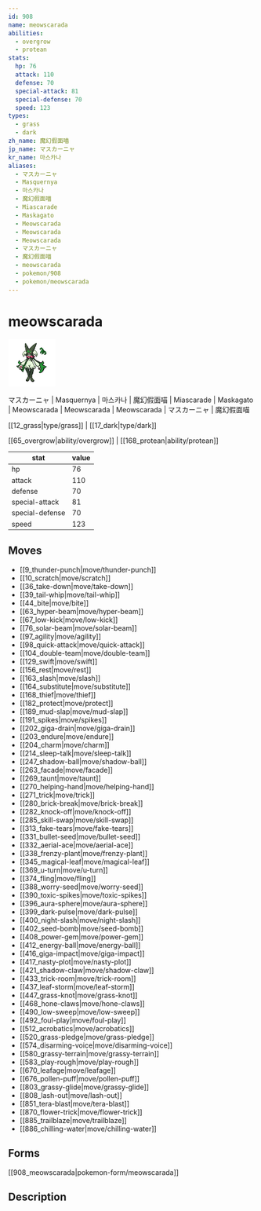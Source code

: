 ```yaml
---
id: 908
name: meowscarada
abilities:
  - overgrow
  - protean
stats:
  hp: 76
  attack: 110
  defense: 70
  special-attack: 81
  special-defense: 70
  speed: 123
types:
  - grass
  - dark
zh_name: 魔幻假面喵
jp_name: マスカーニャ
kr_name: 마스카나
aliases:
  - マスカーニャ
  - Masquernya
  - 마스카나
  - 魔幻假面喵
  - Miascarade
  - Maskagato
  - Meowscarada
  - Meowscarada
  - Meowscarada
  - マスカーニャ
  - 魔幻假面喵
  - meowscarada
  - pokemon/908
  - pokemon/meowscarada
---
```

# meowscarada

![](https://raw.githubusercontent.com/PokeAPI/sprites/master/sprites/pokemon/908.png)

マスカーニャ | Masquernya | 마스카나 | 魔幻假面喵 | Miascarade | Maskagato | Meowscarada | Meowscarada | Meowscarada | マスカーニャ | 魔幻假面喵

[[12_grass|type/grass]] | [[17_dark|type/dark]]

[[65_overgrow|ability/overgrow]] | [[168_protean|ability/protean]]

|stat|value|
|---|---|
|hp|76|
|attack|110|
|defense|70|
|special-attack|81|
|special-defense|70|
|speed|123|


## Moves

- [[9_thunder-punch|move/thunder-punch]]
- [[10_scratch|move/scratch]]
- [[36_take-down|move/take-down]]
- [[39_tail-whip|move/tail-whip]]
- [[44_bite|move/bite]]
- [[63_hyper-beam|move/hyper-beam]]
- [[67_low-kick|move/low-kick]]
- [[76_solar-beam|move/solar-beam]]
- [[97_agility|move/agility]]
- [[98_quick-attack|move/quick-attack]]
- [[104_double-team|move/double-team]]
- [[129_swift|move/swift]]
- [[156_rest|move/rest]]
- [[163_slash|move/slash]]
- [[164_substitute|move/substitute]]
- [[168_thief|move/thief]]
- [[182_protect|move/protect]]
- [[189_mud-slap|move/mud-slap]]
- [[191_spikes|move/spikes]]
- [[202_giga-drain|move/giga-drain]]
- [[203_endure|move/endure]]
- [[204_charm|move/charm]]
- [[214_sleep-talk|move/sleep-talk]]
- [[247_shadow-ball|move/shadow-ball]]
- [[263_facade|move/facade]]
- [[269_taunt|move/taunt]]
- [[270_helping-hand|move/helping-hand]]
- [[271_trick|move/trick]]
- [[280_brick-break|move/brick-break]]
- [[282_knock-off|move/knock-off]]
- [[285_skill-swap|move/skill-swap]]
- [[313_fake-tears|move/fake-tears]]
- [[331_bullet-seed|move/bullet-seed]]
- [[332_aerial-ace|move/aerial-ace]]
- [[338_frenzy-plant|move/frenzy-plant]]
- [[345_magical-leaf|move/magical-leaf]]
- [[369_u-turn|move/u-turn]]
- [[374_fling|move/fling]]
- [[388_worry-seed|move/worry-seed]]
- [[390_toxic-spikes|move/toxic-spikes]]
- [[396_aura-sphere|move/aura-sphere]]
- [[399_dark-pulse|move/dark-pulse]]
- [[400_night-slash|move/night-slash]]
- [[402_seed-bomb|move/seed-bomb]]
- [[408_power-gem|move/power-gem]]
- [[412_energy-ball|move/energy-ball]]
- [[416_giga-impact|move/giga-impact]]
- [[417_nasty-plot|move/nasty-plot]]
- [[421_shadow-claw|move/shadow-claw]]
- [[433_trick-room|move/trick-room]]
- [[437_leaf-storm|move/leaf-storm]]
- [[447_grass-knot|move/grass-knot]]
- [[468_hone-claws|move/hone-claws]]
- [[490_low-sweep|move/low-sweep]]
- [[492_foul-play|move/foul-play]]
- [[512_acrobatics|move/acrobatics]]
- [[520_grass-pledge|move/grass-pledge]]
- [[574_disarming-voice|move/disarming-voice]]
- [[580_grassy-terrain|move/grassy-terrain]]
- [[583_play-rough|move/play-rough]]
- [[670_leafage|move/leafage]]
- [[676_pollen-puff|move/pollen-puff]]
- [[803_grassy-glide|move/grassy-glide]]
- [[808_lash-out|move/lash-out]]
- [[851_tera-blast|move/tera-blast]]
- [[870_flower-trick|move/flower-trick]]
- [[885_trailblaze|move/trailblaze]]
- [[886_chilling-water|move/chilling-water]]

## Forms



[[908_meowscarada|pokemon-form/meowscarada]]

## Description



